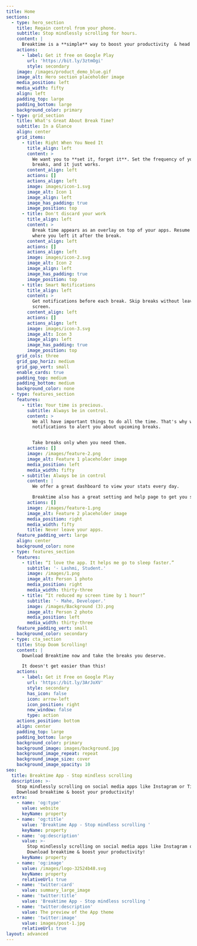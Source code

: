 ```yaml
---
title: Home
sections:
  - type: hero_section
    title: Regain control from your phone.
    subtitle: Stop mindlessly scrolling for hours.
    content: |
      Breaktime is a **simple** way to boost your productivity  & head space.
    actions:
      - label: Get it free on Google Play
        url: 'https://bit.ly/3ztmOgi'
        style: secondary
    image: /images/product_demo_blue.gif
    image_alt: Hero section placeholder image
    media_position: left
    media_width: fifty
    align: left
    padding_top: large
    padding_bottom: large
    background_color: primary
  - type: grid_section
    title: What's Great About Break Time?
    subtitle: In a Glance
    align: center
    grid_items:
      - title: Right When You Need It
        title_align: left
        content: >
          We want you to **set it, forget it**. Set the frequency of your
          breaks, and it just works. 
        content_align: left
        actions: []
        actions_align: left
        image: images/icon-1.svg
        image_alt: Icon 1
        image_align: left
        image_has_padding: true
        image_position: top
      - title: Don't discard your work
        title_align: left
        content: >
          Break time appears as an overlay on top of your apps. Resume your work
          where you left it after the break.
        content_align: left
        actions: []
        actions_align: left
        image: images/icon-2.svg
        image_alt: Icon 2
        image_align: left
        image_has_padding: true
        image_position: top
      - title: Smart Notifications
        title_align: left
        content: >
          Get notifications before each break. Skip breaks without leaving any
          screen.
        content_align: left
        actions: []
        actions_align: left
        image: images/icon-3.svg
        image_alt: Icon 3
        image_align: left
        image_has_padding: true
        image_position: top
    grid_cols: three
    grid_gap_horiz: medium
    grid_gap_vert: small
    enable_cards: true
    padding_top: medium
    padding_bottom: medium
    background_color: none
  - type: features_section
    features:
      - title: Your time is precious.
        subtitle: Always be in control.
        content: >
          We all have important things to do all the time. That's why we have
          notifications to alert you about upcoming breaks. 


          Take breaks only when you need them.
        actions: []
        image: /images/feature-2.png
        image_alt: Feature 1 placeholder image
        media_position: left
        media_width: fifty
      - subtitle: Always be in control
        content: |
          We offer a great dashboard to view your stats every day.

          Breaktime also has a great setting and help page to get you started.
        actions: []
        image: /images/feature-1.png
        image_alt: Feature 2 placeholder image
        media_position: right
        media_width: fifty
        title: Never leave your apps.
    feature_padding_vert: large
    align: center
    background_color: none
  - type: features_section
    features:
      - title: “I love the app. It helps me go to sleep faster.”
        subtitle: '- Lashmi, Student.'
        image: /images/1.png
        image_alt: Person 1 photo
        media_position: right
        media_width: thirty-three
      - title: “It reduced my screen time by 1 hour!”
        subtitle: '- Mahe, Developer.'
        image: /images/Background (3).png
        image_alt: Person 2 photo
        media_position: left
        media_width: thirty-three
    feature_padding_vert: small
    background_color: secondary
  - type: cta_section
    title: Stop Doom Scrolling!
    content: |
      Download Breaktime now and take the breaks you deserve. 

      It doesn't get easier than this!
    actions:
      - label: Get it Free on Google Play
        url: 'https://bit.ly/3ArJoXV'
        style: secondary
        has_icon: false
        icon: arrow-left
        icon_position: right
        new_window: false
        type: action
    actions_position: bottom
    align: center
    padding_top: large
    padding_bottom: large
    background_color: primary
    background_image: images/background.jpg
    background_image_repeat: repeat
    background_image_size: cover
    background_image_opacity: 10
seo:
  title: Breaktime App - Stop mindless scrolling
  description: >-
    Stop mindlessly scrolling on social media apps like Instagram or Tiktok.
    Download breaktime & boost your productivity!
  extra:
    - name: 'og:type'
      value: website
      keyName: property
    - name: 'og:title'
      value: 'Breaktime App - Stop mindless scrolling '
      keyName: property
    - name: 'og:description'
      value: >-
        Stop mindlessly scrolling on social media apps like Instagram or Tiktok.
        Download breaktime & boost your productivity!
      keyName: property
    - name: 'og:image'
      value: /images/logo-32524b48.svg
      keyName: property
      relativeUrl: true
    - name: 'twitter:card'
      value: summary_large_image
    - name: 'twitter:title'
      value: 'Breaktime App - Stop mindless scrolling '
    - name: 'twitter:description'
      value: The preview of the App theme
    - name: 'twitter:image'
      value: images/post-1.jpg
      relativeUrl: true
layout: advanced
---
```

